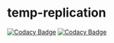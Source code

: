 # temp-replication
[![Codacy Badge](https://app.codacy.com/project/badge/Grade/6603423415a84019ac6d364526d704c6)](https://app.codacy.com/gh/Saurabhkr952/temp-replication/dashboard?utm_source=gh&utm_medium=referral&utm_content=&utm_campaign=Badge_grade)
[![Codacy Badge](https://app.codacy.com/project/badge/Coverage/6603423415a84019ac6d364526d704c6)](https://app.codacy.com/gh/Saurabhkr952/temp-replication/dashboard?utm_source=gh&utm_medium=referral&utm_content=&utm_campaign=Badge_coverage)

#
##
